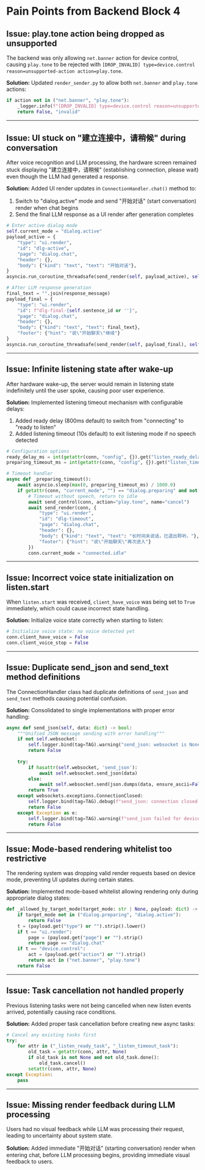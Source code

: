 # Pain Points from Backend Block 4

## Issue: play.tone action being dropped as unsupported
The backend was only allowing `net.banner` action for device control, causing `play.tone` to be rejected with `[DROP_INVALID] type=device.control reason=unsupported-action action=play.tone`.

**Solution:**
Updated `render_sender.py` to allow both `net.banner` and `play.tone` actions:
```python
if action not in ("net.banner", "play.tone"):
    _logger.info(f"[DROP_INVALID] type=device.control reason=unsupported-action action={action} device={device_id}")
    return False, "invalid"
```

---

## Issue: UI stuck on "建立连接中，请稍候" during conversation
After voice recognition and LLM processing, the hardware screen remained stuck displaying "建立连接中，请稍候" (establishing connection, please wait) even though the LLM had generated a response.

**Solution:**
Added UI render updates in `ConnectionHandler.chat()` method to:
1. Switch to "dialog.active" mode and send "开始对话" (start conversation) render when chat begins
2. Send the final LLM response as a UI render after generation completes
```python
# Enter active dialog mode
self.current_mode = "dialog.active"
payload_active = {
    "type": "ui.render",
    "id": "dlg-active",
    "page": "dialog.chat",
    "header": {},
    "body": {"kind": "text", "text": "开始对话"},
}
asyncio.run_coroutine_threadsafe(send_render(self, payload_active), self.loop)

# After LLM response generation
final_text = "".join(response_message)
payload_final = {
    "type": "ui.render",
    "id": f"dlg-final-{self.sentence_id or ''}",
    "page": "dialog.chat",
    "header": {},
    "body": {"kind": "text", "text": final_text},
    "footer": {"hint": "说\"开始聊天\"继续"}
}
asyncio.run_coroutine_threadsafe(send_render(self, payload_final), self.loop)
```

---

## Issue: Infinite listening state after wake-up
After hardware wake-up, the server would remain in listening state indefinitely until the user spoke, causing poor user experience.

**Solution:**
Implemented listening timeout mechanism with configurable delays:
1. Added ready delay (800ms default) to switch from "connecting" to "ready to listen"
2. Added listening timeout (10s default) to exit listening mode if no speech detected
```python
# Configuration options
ready_delay_ms = int(getattr(conn, "config", {}).get("listen_ready_delay_ms", 800))
preparing_timeout_ms = int(getattr(conn, "config", {}).get("listen_timeout_ms", 10000))

# Timeout handler
async def _preparing_timeout():
    await asyncio.sleep(max(0, preparing_timeout_ms) / 1000.0)
    if getattr(conn, "current_mode", "") == "dialog.preparing" and not getattr(conn, "client_have_voice", False):
        # Timeout without speech, return to idle
        await send_control(conn, action="play.tone", name="cancel")
        await send_render(conn, {
            "type": "ui.render",
            "id": "dlg-timeout",
            "page": "dialog.chat",
            "header": {},
            "body": {"kind": "text", "text": "长时间未说话，已退出聆听。"},
            "footer": {"hint": "说\"开始聊天\"再次进入"}
        })
        conn.current_mode = "connected.idle"
```

---

## Issue: Incorrect voice state initialization on listen.start
When `listen.start` was received, `client_have_voice` was being set to `True` immediately, which could cause incorrect state handling.

**Solution:**
Initialize voice state correctly when starting to listen:
```python
# Initialize voice state: no voice detected yet
conn.client_have_voice = False
conn.client_voice_stop = False
```

---

## Issue: Duplicate send_json and send_text method definitions
The ConnectionHandler class had duplicate definitions of `send_json` and `send_text` methods causing potential confusion.

**Solution:**
Consolidated to single implementations with proper error handling:
```python
async def send_json(self, data: dict) -> bool:
    """Unified JSON message sending with error handling"""
    if not self.websocket:
        self.logger.bind(tag=TAG).warning("send_json: websocket is None")
        return False
    
    try:
        if hasattr(self.websocket, 'send_json'):
            await self.websocket.send_json(data)
        else:
            await self.websocket.send(json.dumps(data, ensure_ascii=False))
        return True
    except websockets.exceptions.ConnectionClosed:
        self.logger.bind(tag=TAG).debug(f"send_json: connection closed for device {self.device_id}")
        return False
    except Exception as e:
        self.logger.bind(tag=TAG).warning(f"send_json failed for device {self.device_id}: {e}")
        return False
```

---

## Issue: Mode-based rendering whitelist too restrictive
The rendering system was dropping valid render requests based on device mode, preventing UI updates during certain states.

**Solution:**
Implemented mode-based whitelist allowing rendering only during appropriate dialog states:
```python
def _allowed_by_target_mode(target_mode: str | None, payload: dict) -> bool:
    if target_mode not in ("dialog.preparing", "dialog.active"):
        return False
    t = (payload.get("type") or "").strip().lower()
    if t == "ui.render":
        page = (payload.get("page") or "").strip()
        return page == "dialog.chat"
    if t == "device.control":
        act = (payload.get("action") or "").strip()
        return act in ("net.banner", "play.tone")
    return False
```

---

## Issue: Task cancellation not handled properly
Previous listening tasks were not being cancelled when new listen events arrived, potentially causing race conditions.

**Solution:**
Added proper task cancellation before creating new async tasks:
```python
# Cancel any existing tasks first
try:
    for attr in ("_listen_ready_task", "_listen_timeout_task"):
        old_task = getattr(conn, attr, None)
        if old_task is not None and not old_task.done():
            old_task.cancel()
        setattr(conn, attr, None)
except Exception:
    pass
```

---

## Issue: Missing render feedback during LLM processing
Users had no visual feedback while LLM was processing their request, leading to uncertainty about system state.

**Solution:**
Added immediate "开始对话" (starting conversation) render when entering chat, before LLM processing begins, providing immediate visual feedback to users.